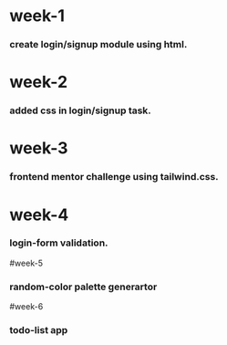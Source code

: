 # week-1

### create login/signup module using html.

# week-2

### added css in login/signup task.
# week-3

### frontend mentor challenge using tailwind.css.

# week-4

### login-form validation.

#week-5

### random-color palette generartor

#week-6

### todo-list app


